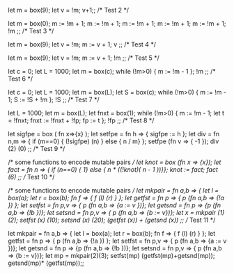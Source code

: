 let m = box(9);
let v = !m;
v+1;;
 /* Test 2 */

let m = box(0);
m := !m + 1;
m := !m + 1;
m := !m + 1;
m := !m + 1;
m := !m + 1;
!m
;;
 /* Test 3 */

let m = box(9);
let v = !m;
m := v + 1;
v
;;
 /* Test 4 */

let m = box(9);
let v = !m;
m := v + 1;
!m
;;
 /* Test 5 */

let c = 0;
let L = 1000;
let m = box(c);
while (!m>0) {
    m := !m - 1
};
!m
;;
 /* Test 6 */

let c = 0;
let L = 1000;
let m = box(L);
let S = box(c);
while (!m>0) {
    m := !m - 1;
    S := !S + !m
};
!S
;;
 /* Test 7 */

let L = 1000;
let m = box(L);
let fnxt = box(1);
while (!m>0) {
    m := !m - 1;
    let t = !fnxt;
    fnxt := !fnxt + !fp;
    fp := t
};
!fp
;;
 /* Test 8 */

let sigfpe = box ( fn x=>{x} );
let setfpe = fn h => { sigfpe := h };
let div = fn n,m => {
      if (m==0) { (!sigfpe) (n) }
        else { n / m}
};
setfpe (fn v => { -1 });
div (2) (0)
;;
 /* Test 9 */

/* some functions to encode mutable pairs */
let knot = box (fn x => {x});
let fact = fn n => {
      if (n==0) { 1}
        else { n * ((!knot)( n - 1 ))}};
knot := fact;
fact (6)
;;
 /* Test 10 */

/* some functions to encode mutable pairs */
let mkpair =
    fn a,b => { 
        let l = box(a);
        let r = box(b);
        fn f => { f (l) (r) }
};
let getfst = fn p => { p (fn a,b => {!a }) };
let setfst = fn p,v => { p (fn a,b => {a := v })};
let getsnd = fn p => {p (fn a,b => {!b })};
let setsnd = fn p,v => { p (fn a,b => {b := v})};
let x = mkpair (1) (2);
setfst (x) (10);
setsnd (x) (20);
(getfst (x)) + (getsnd (x))
;;
 /* Test 11 */

let mkpair =
    fn a,b => { 
        let l = box(a);
        let r = box(b);
        fn f => { f (l) (r) }
};
let getfst = fn p => { p (fn a,b => {!a }) };
let setfst = fn p,v => { p (fn a,b => {a := v })};
let getsnd = fn p => {p (fn a,b => {!b })};
let setsnd = fn p,v => { p (fn a,b => {b := v})};
let mp = mkpair(2)(3);
setfst(mp) (getfst(mp)+getsnd(mp));
getsnd(mp)* (getfst(mp));;

